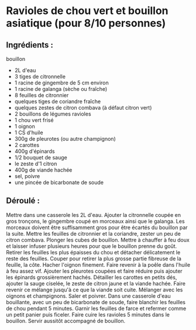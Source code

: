 # Ravioles de chou vert et bouillon asiatique (pour 8/10 personnes)

## Ingrédients :
bouillon
* 2L d'eau
* 3 tiges de citronnelle
* 1 racine de gingembre de 5 cm environ
* 1 racine de galanga (sèche ou fraîche)
* 8 feuilles de citronnier
* quelques tiges de coriandre fraîche
* quelques zestes de citron combava (à défaut citron vert)
* 2 bouillons de légumes
ravioles
* 1 chou vert frisé
* 1 oignon
* 1 CS d'huile
* 300g de pleurotes (ou autre champignon)
* 2 carottes
* 400g d'épinards
* 1/2 bouquet de sauge
* le zeste d'1 citron
* 400g de viande hachée
* sel, poivre
* une pincée de bicarbonate de soude

## Déroulé :

Mettre dans une casserole les 2L d'eau. Ajouter la citronnelle coupée en gros tronçons, le gingembre coupé en morceaux ainsi que le galanga. Les morceaux doivent être suffisamment gros pour être écartés du bouillon par la suite. 
Mettre les feuilles de citronnier et la coriandre, zester un peu de citron combava. Plonger les cubes de bouillon.
Mettre à chauffer à feu doux et laisser infuser plusieurs heures pour que le bouillon prenne du goût.
Retirer les feuilles les plus épaisses du chou et détacher délicatement le reste des feuilles. Couper pour retirer la plus grosse partie fibreuse de la feuille, la côte.
Hacher l'oignon finement.
Faire revenir à la poêle dans l'huile à feu assez vif.
Ajouter les pleurotes coupées et faire réduire puis ajouter les épinards grossièrement hachés.
Détailler les carottes en petits dés, ajouter la sauge ciselée, le zeste de citron jaune et la viande hachée.
Faire revenir ce mélange jusqu'à ce que la viande soit cuite. Mélanger avec les oignons et champignons. Saler et poivrer.
Dans une casserole d'eau bouillante, avec un peu de bicarbonate de soude, faire blanchir les feuilles de chou pendant 5 minutes.
Garnir les feuilles de farce et refermer comme un petit panier puis ficeler.
Faire cuire les ravioles 5 minutes dans le bouillon.
Servir aussitôt accompagné de bouillon.
